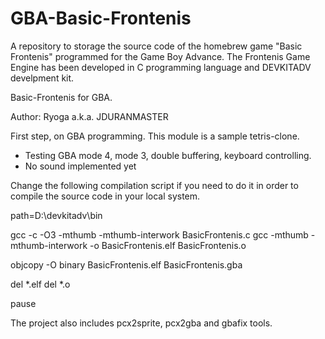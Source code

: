 # GBA-Basic-Frontenis
A repository to storage the source code of the homebrew game "Basic Frontenis" programmed for the Game Boy Advance.
The Frontenis Game Engine has been developed in C programming language and DEVKITADV develpment kit.

Basic-Frontenis for GBA.

Author: Ryoga a.k.a. JDURANMASTER

First step, on GBA programming. This module is a sample tetris-clone.

- Testing GBA mode 4, mode 3, double buffering, keyboard controlling.
- No sound implemented yet

Change the following compilation script if you need to do it in order to compile the source
code in your local system.

path=D:\devkitadv\bin

gcc -c -O3 -mthumb -mthumb-interwork BasicFrontenis.c
gcc -mthumb -mthumb-interwork -o BasicFrontenis.elf BasicFrontenis.o

objcopy -O binary BasicFrontenis.elf BasicFrontenis.gba

del *.elf
del *.o

pause


The project also includes pcx2sprite, pcx2gba and gbafix tools.